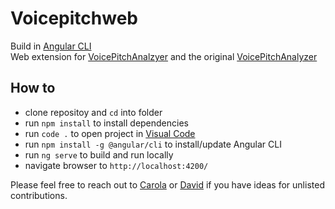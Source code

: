 # Voicepitchweb

Build in [Angular CLI](https://github.com/angular/angular-cli)<br>
Web extension for [VoicePitchAnalzyer](https://github.com/carolanitz/VoicePitchAnalyzer) and the original [VoicePitchAnalyzer](https://play.google.com/store/apps/details?id=de.lilithwittmann.voicepitchanalyzer&hl=en_US)

## How to

- clone repositoy and `cd` into folder
- run `npm install` to install dependencies
- run `code .` to open project in [Visual Code](https://code.visualstudio.com/)
- run `npm install -g @angular/cli` to install/update Angular CLI
- run `ng serve` to build and run locally
- navigate browser to `http://localhost:4200/`

Please feel free to reach out to [Carola](https://twitter.com/_Caro_N) or [David](https://twitter.com/DavidSeek) if you have ideas for unlisted contributions.
